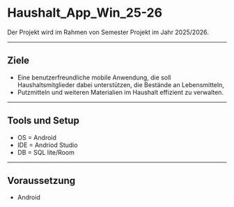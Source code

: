 # Haushalt_App_Win_25-26
Der Projekt wird im Rahmen von Semester Projekt im Jahr 2025/2026. 

---

## Ziele 
- Eine benutzerfreundliche mobile Anwendung, die soll Haushaltsmitglieder dabei unterstützen, die Bestände an Lebensmitteln,
- Putzmitteln und weiteren Materialien im Haushalt effizient zu verwalten.

---
## Tools und Setup
- OS = Android
- IDE = Andriod Studio
- DB = SQL lite/Room

---
## Voraussetzung
- Android 
